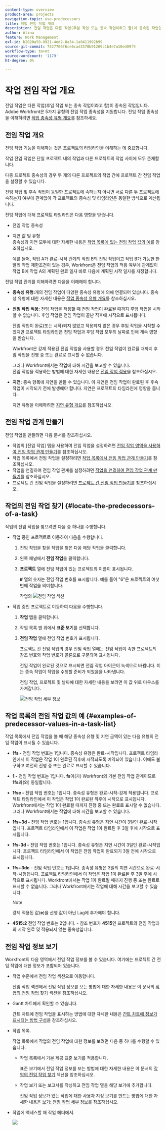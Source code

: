 ```yaml
---
content-type: overview
product-area: projects
navigation-topic: use-predecessors
title: 작업 전임 작업 개요
description: 전임 작업은 다른 작업(후임 작업 또는 종속 작업이라고 함)이 종속된 작업입니다. Adobe Workfront은 5가지 유형의 전임 작업 종속성을 지원합니다.
author: Alina
feature: Work Management
exl-id: b2020a50-0921-4ed2-8a34-1a0411992b99
source-git-commit: 7427706f6ce6cad3370b91269c1b4e7a10ed09f9
workflow-type: tm+mt
source-wordcount: '1179'
ht-degree: 0%

---
```


# 작업 전임 작업 개요

<!--Audited: 12/2023-->

<!-- 

CONTEXT SENSITIVE HELP article. DO NOT CHANGE THE NAME OF THE ARTICLE/ DO NOT MOVE OR DELETE! -->

전임 작업은 다른 작업(후임 작업 또는 종속 작업이라고 함)이 종속된 작업입니다. Adobe Workfront은 5가지 유형의 전임 작업 종속성을 지원합니다. 전임 작업 종속성을 이해하려면 [작업 종속성 유형 개요](../../../manage-work/tasks/use-prdcssrs/task-dependency-types.md)를 참조하세요.

## 전임 작업 개요

전임 작업 기능을 이해하는 것은 프로젝트의 타임라인을 이해하는 데 중요합니다.

작업 전임 작업은 단일 프로젝트 내의 작업과 다른 프로젝트의 작업 사이에 모두 존재합니다.

다중 프로젝트 종속성의 경우 두 개의 다른 프로젝트의 작업 간에 프로젝트 간 전임 작업을 설정할 수 있습니다.

전임 작업 및 후속 작업이 동일한 프로젝트에 속하는지 아니면 서로 다른 두 프로젝트에 속하는지 여부에 관계없이 각 프로젝트의 종속성 및 타임라인은 동일한 방식으로 계산됩니다.

전임 작업에 대해 프로젝트 타임라인은 다음 영향을 받습니다.

* 전임 작업 종속성
* 지연 값 및 유형\
  종속성과 지연 모두에 대한 자세한 내용은 [작업 목록에 있는 전임 작업 값의 예](#examples-of-predecessor-values-in-a-task-list)를 참조하십시오.

  예를 들어, 작업 A가 완료-시작 관계의 작업 B의 전임 작업이고 작업 B가 가능한 한 빨리 작업 제한조건이 있는 경우, Workfront은 전임 작업의 적용 여부에 관계없이 작업 B에 작업 A의 계획된 완료 일자 바로 다음에 계획된 시작 일자를 지정합니다.

전임 작업 관계를 이해하려면 다음을 이해해야 합니다.

* **종속성 유형:**&#x200B;개의 전임 작업이 다양한 종속성 유형에 의해 연결되어 있습니다. 종속성 유형에 대한 자세한 내용은 [작업 종속성 유형 개요](../../../manage-work/tasks/use-prdcssrs/task-dependency-types.md)를 참조하십시오.

* **전임 작업 적용:** 전임 작업을 적용할 때 전임 작업이 완료될 때까지 후임 작업을 시작할 수 없습니다. 후임 작업은 전임 작업이 끝난 직후에 시작으로 표시됩니다.

  전임 작업이 완료(또는 시작)되지 않았고 적용되지 않은 경우 후임 작업을 시작할 수 있지만 프로젝트 타임라인은 전임 작업과 후임 작업 모두의 날짜로 인해 계속 영향을 받습니다.

  Workfront은 강제 적용된 전임 작업을 사용할 경우 전임 작업이 완료될 때까지 후임 작업을 진행 중 또는 완료로 표시할 수 없습니다.

  그러나 Workfront에서는 작업에 대해 시간을 보고할 수 있습니다.\
  전임 작업을 적용하는 방법에 대한 자세한 내용은 [전임 작업 적용](../../../manage-work/tasks/use-prdcssrs/enforced-predecessors.md)을 참조하십시오.

* **지연:** 종속 항목에 지연을 만들 수 있습니다. 이 지연은 전임 작업이 완료된 후 후속 작업이 시작되기 전에 발생해야 합니다. 지연은 프로젝트의 타임라인에 영향을 줍니다.

  지연 유형을 이해하려면 [지연 유형 개요](../../../manage-work/tasks/use-prdcssrs/lag-types.md)를 참조하십시오.

## 전임 작업 관계 만들기

전임 작업을 만들려면 다음 문서를 참조하십시오.

* 작업의 [전임 작업] 탭을 사용하여 전임 작업을 설정하려면 [전임 작업 영역을 사용하여 전임 작업 관계 만들기](../../../manage-work/tasks/use-prdcssrs/create-predecessors-in-predecessors-area.md)를 참조하십시오.
* 작업 목록에서 전임 작업을 설정하려면 [작업 목록에서 전임 작업 관계 만들기](../../../manage-work/tasks/use-prdcssrs/create-predecessors-on-task-list.md)를 참조하십시오.
* 작업을 연결하여 전임 작업 관계를 설정하려면 [작업을 연결하여 전임 작업 관계 만들기](../../../manage-work/tasks/use-prdcssrs/create-predecessors-by-chaining-tasks.md)를 참조하십시오.
* 프로젝트 간 전임 작업을 설정하려면 [프로젝트 간 전임 작업 만들기](../../../manage-work/tasks/use-prdcssrs/cross-project-predecessors.md)를 참조하십시오.

## 작업의 전임 작업 찾기 {#locate-the-predecessors-of-a-task}

작업의 전임 작업을 찾으려면 다음 중 하나를 수행합니다.

* 작업 중인 프로젝트로 이동하여 다음을 수행합니다.

   1. 전임 작업을 찾을 작업을 찾은 다음 해당 작업을 클릭합니다.
   1. 왼쪽 패널에서 **전임 작업**&#x200B;을 클릭합니다.
   1. **프로젝트** 열에 전임 작업이 있는 프로젝트의 이름이 표시됩니다.

      **#** 열의 숫자는 전임 작업 번호를 표시합니다. 예를 들어 &quot;6&quot;은 프로젝트의 여섯 번째 작업을 의미합니다.

      작업의 ![전임 작업 섹션](assets/predecessors-area-with-task-header.png)

* 작업 중인 프로젝트로 이동하여 다음을 수행합니다.

   1. **작업** 탭을 클릭합니다.
   1. 작업 목록 맨 위에서 **표준 보기**&#x200B;를 선택합니다.
   1. **전임 작업** 열에 전임 작업 번호가 표시됩니다.

      프로젝트 간 전임 작업의 경우 전임 작업 열에는 전임 작업이 속한 프로젝트의 참조 번호와 작업 번호가 콜론으로 구분되어 표시됩니다.

      전임 작업이 완료된 것으로 표시되면 전임 작업 아이콘이 녹색으로 바뀝니다. 이는 종속 작업이 작업을 수행할 준비가 되었음을 나타냅니다.

      전임 작업, 프로젝트 및 날짜에 대한 자세한 내용을 보려면 이 값 위로 마우스를 가져갑니다.

      ![전임 작업 세부 정보](assets/predecessor-details-in-task-list.png)

## 작업 목록의 전임 작업 값의 예 {#examples-of-predecessor-values-in-a-task-list}

작업 목록에서 전임 작업을 볼 때 해당 종속성 유형 및 지연 금액이 있는 다음 유형의 전임 작업이 표시될 수 있습니다.

* **1fs -** 전임 작업 번호는 1입니다. 종속성 유형은 완료-시작입니다. 프로젝트 타임라인에서 이 작업은 작업 1이 완료된 직후에 시작되도록 예약되어 있습니다. 이에도 불구하고 여전히 진행 중 또는 완료로 표시할 수 있습니다.
* **1 -** 전임 작업 번호는 1입니다. **fs**&#x200B;이(가) Workfront의 기본 전임 작업 관계이므로 **1fs**&#x200B;과(와) 동일합니다.

* **1fse -** 전임 작업 번호는 1입니다. 종속성 유형은 완료-시작-강제 적용입니다. 프로젝트 타임라인에서 이 작업은 작업 1이 완료된 직후에 시작으로 표시됩니다. Workfront에서는 작업 1이 완료될 때까지 진행 중 또는 완료로 표시할 수 없습니다. 그러나 Workfront에서는 작업에 대해 시간을 보고할 수 있습니다.
* **1fs+3d -** 전임 작업 번호는 1입니다. 종속성 유형은 지연 시간이 3일인 완료-시작입니다. 프로젝트 타임라인에서 이 작업은 작업 1이 완료된 후 3일 후에 시작으로 표시됩니다.
* **1fs-3d -** 전임 작업 번호는 1입니다. 종속성 유형은 지연 시간이 3일인 완료-시작입니다. 프로젝트 타임라인에서 이 작업은 전임 작업이 완료되기 3일 전에 시작으로 표시됩니다.
* **1fs+3de** - 전임 작업 번호는 1입니다. 종속성 유형은 3일의 지연 시간으로 완료-시작-시행됩니다. 프로젝트 타임라인에서 이 작업은 작업 1이 완료된 후 3일 후에 시작으로 표시됩니다. Workfront에서는 작업 1이 완료될 때까지 진행 중 또는 완료로 표시할 수 없습니다. 그러나 Workfront에서는 작업에 대해 시간을 보고할 수 있습니다.

  >[!NOTE]
  >
  >강제 적용된 값(**e**)을 선행 값이 아닌 Lag에 추가해야 합니다.

* **4515:2** 전임 작업 번호는 2입니다. - 참조 번호가 **4515**&#x200B;인 프로젝트의 전임 작업과의 시작 완료 및 적용되지 않는 종속성입니다.

## 전임 작업 정보 보기

Workfront의 다음 영역에서 전임 작업 정보를 볼 수 있습니다. 여기에는 프로젝트 간 전임 작업에 대한 정보가 포함되어 있습니다.

* 작업 수준에서 전임 작업 섹션으로 이동합니다.

  전임 작업 섹션에서 전임 작업 정보를 보는 방법에 대한 자세한 내용은 이 문서의 [작업의 전임 작업 찾기](#locate-the-predecessors-of-a-task) 섹션을 참조하십시오.

* Gantt 차트에서 확인할 수 있습니다.

  간트 차트에 전임 작업을 표시하는 방법에 대한 자세한 내용은 [간트 차트에 정보가 표시되는 방법 구성](../../../manage-work/gantt-chart/use-the-gantt-chart/configure-info-on-gantt-chart.md)을 참조하십시오.

* 작업 목록.

  작업 목록에서 작업의 전임 작업에 대한 정보를 보려면 다음 중 하나를 수행할 수 있습니다.

   * 작업 목록에서 기본 제공 표준 보기를 적용합니다.

     표준 보기에서 전임 작업 정보를 보는 방법에 대한 자세한 내용은 이 문서의 [작업의 전임 작업 찾기](#locate-the-predecessors-of-a-task) 섹션을 참조하십시오.

   * 작업 보기 또는 보고서를 작성하고 전임 작업 열을 해당 보기에 추가합니다.

     전임 작업 정보가 있는 작업에 대한 사용자 지정 보기를 만드는 방법에 대한 자세한 내용은 [보기: 전임 작업 세부 정보](../../../reports-and-dashboards/reports/custom-view-filter-grouping-samples/view-predecessor-details.md)를 참조하십시오.

* 작업에 액세스할 때 작업 헤더에서.

  ![](assets/qs-predecessor-info-in-task-header-350x141.png)
